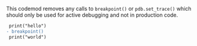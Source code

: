 This codemod removes any calls to `breakpoint()` or `pdb.set_trace()` which should only be used for active debugging and not in production code.

```diff
 print("hello")
- breakpoint()
 print("world")
```
